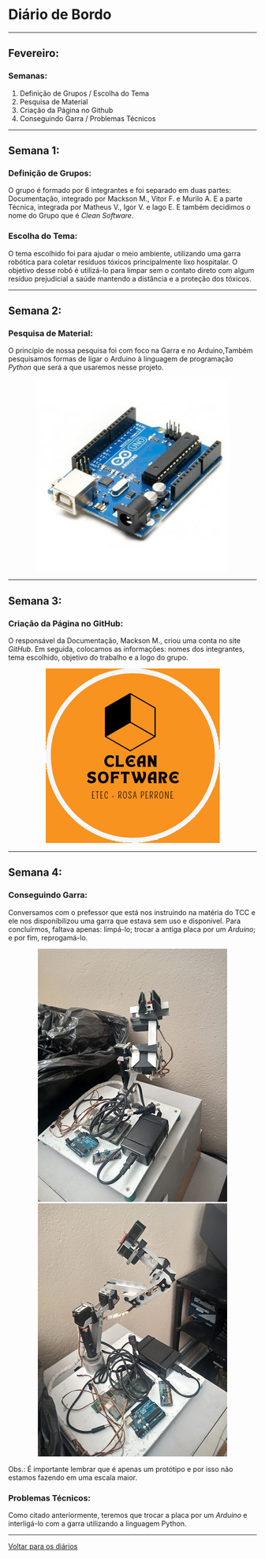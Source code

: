 # Diário de Bordo

---
## Fevereiro:
### Semanas:
1. Definição de Grupos / Escolha do Tema
2. Pesquisa de Material
3. Criação da Página no Github
4. Conseguindo Garra / Problemas Técnicos

---
## Semana 1:
### Definição de Grupos:

O grupo é formado por 6 integrantes e foi separado em duas partes:
Documentação, integrado por Mackson M., Vitor F. e Murilo A. E a parte Técnica, integrada por Matheus V., Igor V. e Iago E. E também decidimos o nome do Grupo que é <i>Clean Software</i>.

### Escolha do Tema:

O tema escolhido foi para ajudar o meio ambiente, utilizando uma garra robótica para coletar resíduos tóxicos principalmente lixo hospitalar. O objetivo desse robô é utilizá-lo para limpar sem o contato direto com algum resíduo prejudicial a saúde mantendo a distância e a proteção dos tóxicos.

---

## Semana 2:
### Pesquisa de Material:

O princípio de nossa pesquisa foi com foco na Garra e no Arduino,Também pesquisamos formas de ligar o Arduino à linguagem de programação <i>Python</i> que será a que usaremos nesse projeto.

<center>

![Arduino](./imagens/arduino.jpg)

</center>

---

## Semana 3:
### Criação da Página no GitHub:

O responsável da Documentação, Mackson M., criou uma conta no site <i>GitHub</i>. Em seguida, colocamos as informações: nomes dos integrantes, tema escolhido, objetivo do trabalho e a logo do grupo.

<center>

![Logo](./imagens/logo_cs.png)

</center>

---

## Semana 4:
### Conseguindo Garra:

Conversamos com o prefessor que está nos instruindo na matéria do TCC e ele nos disponibilizou uma garra que estava sem uso e disponível. Para concluírmos, faltava apenas: limpá-lo; trocar a antiga placa por um <i>Arduino</i>; e por fim, reprogamá-lo.

<center>

![Foto da Garra](./imagens/garra01_fev.jpeg)
![Foto da Garra](./imagens/garra02_fev.jpeg)

</center>

Obs.: É importante lembrar que é apenas um protótipo e por isso não estamos fazendo em uma escala maior.

### Problemas Técnicos:

Como citado anteriormente, teremos que trocar a placa por um <i>Arduino</i> e interligá-lo com a garra utilizando a linguagem Python.

---

[Voltar para os diários](./menu_diario.md)
